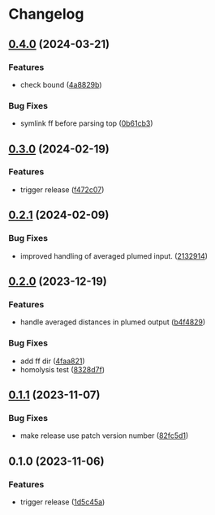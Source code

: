 # Changelog

## [0.4.0](https://github.com/hits-mbm-dev/kimmdy-reactions/compare/v0.3.0...v0.4.0) (2024-03-21)


### Features

* check bound ([4a8829b](https://github.com/hits-mbm-dev/kimmdy-reactions/commit/4a8829bdd48c49fe50f00784d4f2b5a78c18b1c3))


### Bug Fixes

* symlink ff before parsing top ([0b61cb3](https://github.com/hits-mbm-dev/kimmdy-reactions/commit/0b61cb3d16d06d80ef6fb33939670e235d86f837))

## [0.3.0](https://github.com/hits-mbm-dev/kimmdy-reactions/compare/v0.2.1...v0.3.0) (2024-02-19)


### Features

* trigger release ([f472c07](https://github.com/hits-mbm-dev/kimmdy-reactions/commit/f472c0761e940bb4fb7e35b0bac97a3578984c04))

## [0.2.1](https://github.com/hits-mbm-dev/kimmdy-reactions/compare/v0.2.0...v0.2.1) (2024-02-09)


### Bug Fixes

* improved handling of averaged plumed input. ([2132914](https://github.com/hits-mbm-dev/kimmdy-reactions/commit/2132914a949f5e0591e46287aeaea5d61f774a22))

## [0.2.0](https://github.com/hits-mbm-dev/kimmdy-reactions/compare/v0.1.1...v0.2.0) (2023-12-19)


### Features

* handle averaged distances in plumed output ([b4f4829](https://github.com/hits-mbm-dev/kimmdy-reactions/commit/b4f4829abe3f37713080c096b9c045a0da3fe3e2))


### Bug Fixes

* add ff dir ([4faa821](https://github.com/hits-mbm-dev/kimmdy-reactions/commit/4faa8217e2d7dd88ca9ab07410d457fd622dcaa4))
* homolysis test ([8328d7f](https://github.com/hits-mbm-dev/kimmdy-reactions/commit/8328d7f3dcdf77a0e788dc55abdc665ebc6d6f50))

## [0.1.1](https://github.com/hits-mbm-dev/kimmdy-reactions/compare/v0.1.0...v0.1.1) (2023-11-07)


### Bug Fixes

* make release use patch version number ([82fc5d1](https://github.com/hits-mbm-dev/kimmdy-reactions/commit/82fc5d10f0b51e4a06159eedb59f3880f0cf6e84))

## 0.1.0 (2023-11-06)


### Features

* trigger release ([1d5c45a](https://github.com/hits-mbm-dev/kimmdy-reactions/commit/1d5c45a6394d157c1bc334da3d5f05b7f49cd628))
